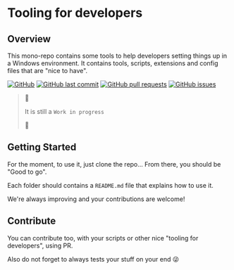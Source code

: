 # Tooling for developers

## Overview

This mono-repo contains some tools to help developers setting things up in a Windows environment. It contains tools, scripts, extensions and config files that are "nice to have".

[![GitHub](https://img.shields.io/github/license/brave-simpletons/tooling-for-developers)](https://github.com/brave-simpletons/tooling-for-developers/blob/main/LICENSE)
[![GitHub last commit](https://img.shields.io/github/last-commit/brave-simpletons/tooling-for-developers/main?logo=git&logoColor=white)](https://github.com/brave-simpletons/tooling-for-developers/commits/main)
[![GitHub pull requests](https://img.shields.io/github/issues-pr/brave-simpletons/tooling-for-developers)](https://github.com/brave-simpletons/tooling-for-developers/pulls)
[![GitHub issues](https://img.shields.io/github/issues/brave-simpletons/tooling-for-developers)](https://github.com/brave-simpletons/tooling-for-developers/issues)

> :construction:
>
> It is still a `Work in progress`
>
> :construction_worker:

## Getting Started

For the moment, to use it, just clone the repo... From there, you should be "Good to go".

Each folder should contains a `README.md` file that explains how to use it.

We're always improving and your contributions are welcome!

## Contribute

You can contribute too, with your scripts or other nice "tooling for developers", using PR.

Also do not forget to always tests your stuff on your end :stuck_out_tongue_winking_eye:
